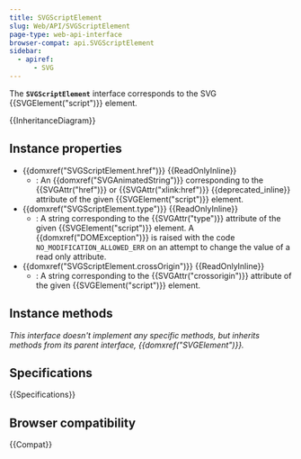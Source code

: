 ```yaml
---
title: SVGScriptElement
slug: Web/API/SVGScriptElement
page-type: web-api-interface
browser-compat: api.SVGScriptElement
sidebar:
  - apiref:
      - SVG
---
```


The **`SVGScriptElement`** interface corresponds to the SVG {{SVGElement("script")}} element.

{{InheritanceDiagram}}

## Instance properties

- {{domxref("SVGScriptElement.href")}} {{ReadOnlyInline}}
  - : An {{domxref("SVGAnimatedString")}} corresponding to the {{SVGAttr("href")}} or {{SVGAttr("xlink:href")}} {{deprecated_inline}} attribute of the given {{SVGElement("script")}} element.
- {{domxref("SVGScriptElement.type")}} {{ReadOnlyInline}}
  - : A string corresponding to the {{SVGAttr("type")}} attribute of the given {{SVGElement("script")}} element. A {{domxref("DOMException")}} is raised with the code `NO_MODIFICATION_ALLOWED_ERR` on an attempt to change the value of a read only attribute.
- {{domxref("SVGScriptElement.crossOrigin")}} {{ReadOnlyInline}}
  - : A string corresponding to the {{SVGAttr("crossorigin")}} attribute of the given {{SVGElement("script")}} element.

## Instance methods

_This interface doesn't implement any specific methods, but inherits methods from its parent interface, {{domxref("SVGElement")}}._

## Specifications

{{Specifications}}

## Browser compatibility

{{Compat}}
